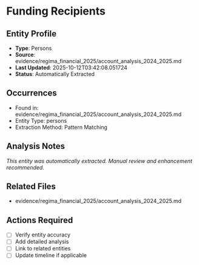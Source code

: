 # Funding Recipients

## Entity Profile
- **Type**: Persons
- **Source**: evidence/regima_financial_2025/account_analysis_2024_2025.md
- **Last Updated**: 2025-10-12T03:42:08.051724
- **Status**: Automatically Extracted

## Occurrences
- Found in: evidence/regima_financial_2025/account_analysis_2024_2025.md
- Entity Type: persons
- Extraction Method: Pattern Matching

## Analysis Notes
*This entity was automatically extracted. Manual review and enhancement recommended.*

## Related Files
- evidence/regima_financial_2025/account_analysis_2024_2025.md

## Actions Required
- [ ] Verify entity accuracy
- [ ] Add detailed analysis
- [ ] Link to related entities
- [ ] Update timeline if applicable
